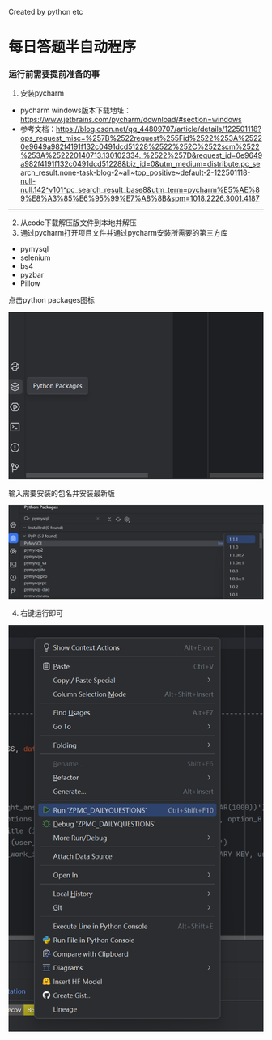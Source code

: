Created by python etc

# 每日答题半自动程序

### 运行前需要提前准备的事

1. 安装pycharm

- pycharm windows版本下载地址：https://www.jetbrains.com/pycharm/download/#section=windows
- 参考文档：https://blog.csdn.net/qq_44809707/article/details/122501118?ops_request_misc=%257B%2522request%255Fid%2522%253A%25220e9649a982f4191f132c0491dcd51228%2522%252C%2522scm%2522%253A%252220140713.130102334..%2522%257D&request_id=0e9649a982f4191f132c0491dcd51228&biz_id=0&utm_medium=distribute.pc_search_result.none-task-blog-2~all~top_positive~default-2-122501118-null-null.142^v101^pc_search_result_base8&utm_term=pycharm%E5%AE%89%E8%A3%85%E6%95%99%E7%A8%8B&spm=1018.2226.3001.4187
---

2. 从code下载解压版文件到本地并解压
3. 通过pycharm打开项目文件并通过pycharm安装所需要的第三方库
- pymysql
- selenium
- bs4
- pyzbar
- Pillow

点击python packages图标

![img.png](README_JPG/img.png)

输入需要安装的包名并安装最新版

![img_1.png](README_JPG/img_1.png)

4. 右键运行即可

![img_2.png](README_JPG/img_2.png)




